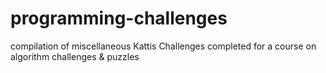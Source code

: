 # programming-challenges
compilation of miscellaneous Kattis Challenges completed for a course on algorithm challenges &amp; puzzles
